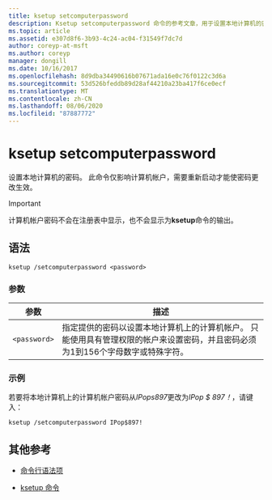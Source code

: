 ```yaml
---
title: ksetup setcomputerpassword
description: Ksetup setcomputerpassword 命令的参考文章，用于设置本地计算机的密码。
ms.topic: article
ms.assetid: e307d8f6-3b93-4c24-ac04-f31549f7dc7d
author: coreyp-at-msft
ms.author: coreyp
manager: dongill
ms.date: 10/16/2017
ms.openlocfilehash: 8d9dba34490616b07671ada16e0c76f0122c3d6a
ms.sourcegitcommit: 53d526bfeddb89d28af44210a23ba417f6ce0ecf
ms.translationtype: MT
ms.contentlocale: zh-CN
ms.lasthandoff: 08/06/2020
ms.locfileid: "87887772"
---
```

# <a name="ksetup-setcomputerpassword"></a>ksetup setcomputerpassword

设置本地计算机的密码。 此命令仅影响计算机帐户，需要重新启动才能使密码更改生效。

> [!IMPORTANT]
> 计算机帐户密码不会在注册表中显示，也不会显示为**ksetup**命令的输出。

## <a name="syntax"></a>语法

```
ksetup /setcomputerpassword <password>
```

### <a name="parameters"></a>参数

| 参数 | 描述 |
| --------- | ----------- |
| `<password>` | 指定提供的密码以设置本地计算机上的计算机帐户。 只能使用具有管理权限的帐户来设置密码，并且密码必须为1到156个字母数字或特殊字符。 |

### <a name="examples"></a>示例

若要将本地计算机上的计算机帐户密码从*IPops897*更改为*IPop $ 897！*，请键入：

```
ksetup /setcomputerpassword IPop$897!
```

## <a name="additional-references"></a>其他参考

- [命令行语法项](command-line-syntax-key.md)

- [ksetup 命令](ksetup.md)
